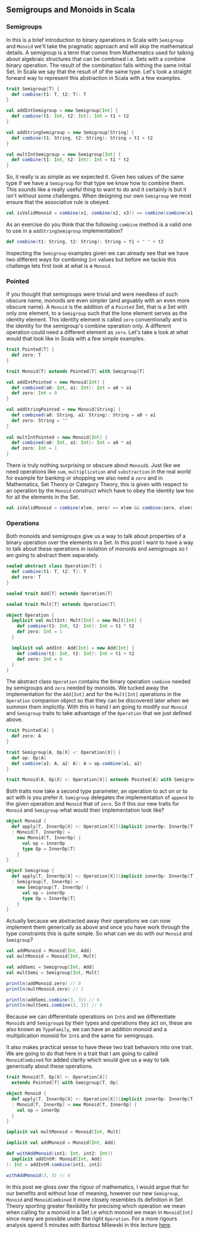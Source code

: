 ## Semigroups and Monoids in Scala

### Semigroups

In this is a brief introduction to binary operations in Scala with `Semigroup` and `Monoid` we'll take the pragmatic approach and will skip the mathematical details. A semigroup is a term that comes from Mathematics used for talking about algebraic structures that can be combined i.e. Sets with a combine binary operation. The result of the combination falls withing the same initial Set. In Scala we say that the result of of the same type. Let's look a straight forward way to represent this abstraction in Scala with a few examples.

```scala
trait Semigroup[T] {
  def combine(t1: T, t2: T): T
}

val addIntSemigroup = new Semigroup[Int] {
  def combine(t1: Int, t2: Int): Int = t1 + t2
}

val addStringSemigroup = new Semigroup[String] {
  def combine(t1: String, t2: String): String = t1 + t2
}

val multIntSemigroup = new Semigroup[Int] {
  def combine(t1: Int, t2: Int): Int = t1 * t2
}
```

So, it really is as simple as we expected it. Given two values of the same type if we have a `Semigroup` for that type we know how to combine them. This sounds like a really useful thing to want to do and it certainly is but it isn't without some challenges. When designing our own `Semigroup` we most ensure that the associative rule is obeyed.

```scala
val isValidMonoid = combine(x1, combine(x2, x3)) == combine(combine(x1, x2), x3)
```

As an exercise do you think that the following `combine` method is a valid one to use in a `addStringSemigroup` implementation?

```scala
def combine(t1: String, t2: String): String = t1 + " " + t2
```

Inspecting the `Semigroup` examples given we can already see that we have two different ways for combining `Int` values but before we tackle this challenge lets first look at what is a `Monoid`.

### Pointed

If you thought that semigroups were trivial and were needless of such obscure name, monoids are even simpler (and arguably with an even more obscure name). A `Monoid` is the addition of a `Pointed` Set, that is a Set with only one element, to a `Semigroup` such that the lone element serves as the identity element. This identity element is called `zero` conventionally and is the identity for the semigroup's combine operation only. A different operation could need a different element as `zero`. Let's take a look at what would that look like in Scala with a few simple examples.

```scala
trait Pointed[T] {
  def zero: T
}

trait Monoid[T] extends Pointed[T] with Semigroup[T]

val addIntPointed = new Monoid[Int] {
  def combined(a0: Int, a1: Int): Int = a0 + a1
  def zero: Int = 0
}

val addStringPointed = new Monoid[String] {
  def combined(a0: String, a1: String): String = a0 + a1
  def zero: String = ""
}
 
val multIntPointed = new Monoid[Int] {
  def combined(a0: Int, a1: Int): Int = a0 * a1
  def zero: Int = 1
}
```

There is truly nothing surprising or obscure about `Monoid`s. Just like we need operations like `sum`, `multiplication` and `substraction` in the real world for example for banking or shopping we also need a `zero` and in Mathematics, Set Theory or Category Theory, this is given with respect to an operation by the `Monoid` construct which have to obey the identity law too for all the elements in the Set.

```scala
val isValidMonoid = combine(elem, zero) == elem && combine(zero, elem) == elem
```

### Operations

Both monoids and semigroups give us a way to talk about properties of a binary operation over the elements in a Set. In this post I want to have a way to talk about these operations in isolation of monoids and semigroups so I am going to abstract them separately.

```scala
sealed abstract class Operation[T] {
  def combine(t1: T, t2: T): T
  def zero: T
}

sealed trait Add[T] extends Operation[T]

sealed trait Mult[T] extends Operation[T]

object Operation {
  implicit val multInt: Mult[Int] = new Mult[Int] {
    def combine(t1: Int, t2: Int): Int = t1 * t2
    def zero: Int = 1
  }

  implicit val addInt: Add[Int] = new Add[Int] {
    def combine(t1: Int, t2: Int): Int = t1 + t2
    def zero: Int = 0
  }
}
```

The abstract class `Operation` contains the binary operation `combine` needed by semigroups and `zero` needed by monoids. We tucked away the implementation for the `Add[Int]` and for the `Mult[Int]` operations in the `Operation` companion object so that they can be discovered later when we summon them implicitly. With this in hand I am going to modify our `Monoid` and `Semigroup` traits to take advantage of the `Operation` that we just defined above.

```scala
trait Pointed[A] {
  def zero: A
}

trait Semigroup[A, Op[X] <: Operation[X]] {
  def op: Op[A]
  def combine(a1: A, a2: A): A = op.combine(a1, a2)
}

trait Monoid[A, Op[X] <: Operation[X]] extends Pointed[A] with Semigroup[A, Op]
```

Both traits now take a second type parameter, an operation to act on or to act with is you prefer it. `Semigroup` delegates the implementation of `append` to the given operation and `Monoid` that of `zero`. So if this our new traits for `Monoid` and `Semigroup` what would their implementation look like?

```scala
object Monoid {
  def apply[T, InnerOp[X] <: Operation[X]](implicit innerOp: InnerOp[T])
  : Monoid[T, InnerOp] =
    new Monoid[T, InnerOp] {
      val op = innerOp
      type Op = InnerOp[T]
    }
}

object Semigroup {
  def apply[T, InnerOp[X] <: Operation[X]](implicit innerOp: InnerOp[T])
  : Semigroup[T, InnerOp] =
    new Semigroup[T, InnerOp] {
      val op = innerOp
      type Op = InnerOp[T]
    }
}
```

Actually because we abstracted away their operations we can now implement them generically as above and once you have work through the type constraints this is quite simple. So what can we do with our `Monoid` and `Semigroup`?

```scala
val addMonoid = Monoid[Int, Add]
val multMonoid = Monoid[Int, Mult]

val addSemi = Semigroup[Int, Add]
val multSemi = Semigroup[Int, Mult]

println(addMonoid.zero) // 0
println(multMonoid.zero) // 1

println(addSemi.combine(3, 3)) // 6
println(multSemi.combine(3, 3)) // 9
```

Because we can differentiate operations on `Int`s and we differentiate `Monoid`s and `Semigroup`s by their types and operations they act on, these are also known as `TypeFamily`, we can have an addition monoid and a multiplication monoid for `Int`s and the same for semigroups.

It also makes practical sense to have these two trait behaviors into one trait. We are going to do that here in a trait that I am going to called `MonoidCombined` for added clarity which would give us a way to talk generically about these operations.

```scala
trait Monoid[T, Op[X] <: Operation[X]] 
  extends Pointed[T] with Semigroup[T, Op]

object Monoid {
  def apply[T, InnerOp[X] <: Operation[X]](implicit innerOp: InnerOp[T])
  : Monoid[T, InnerOp] = new Monoid[T, InnerOp] {
    val op = innerOp
  }
}

implicit val multMonoid = Monoid[Int, Mult]

implicit val addMonoid = Monoid[Int, Add]

def withAddMonoid(int1: Int, int2: Int)(
  implicit addIntM: Monoid[Int, Add]
): Int = addIntM.combine(int1, int2)

withAddMonoid(3, 3) // 6
``` 

In this post we gloss over the rigour of mathematics, I would argue that for our benefits and without lose of meaning, however our new `Semigroup`, `Monoid` and `MonoidCombined` it more closely resembles its definition in Set Theory sporting greater flexibility for precising which operation we mean when calling for a monoid in a Set i.e which monoid we mean in `Monoid[Int]` since many are possible under the right `Operation`. For a more rigours analysis spend 5 minutes with Bartosz Milewski in this lecture [here](https://youtu.be/aZjhqkD6k6w?t=1968).
